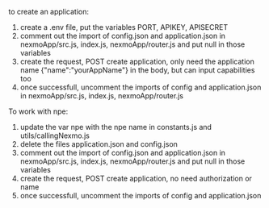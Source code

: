 to create an application:
1. create a .env file, put the variables PORT, APIKEY, APISECRET
2. comment out the import of config.json and application.json in nexmoApp/src.js, index.js, nexmoApp/router.js and put null in those variables
3. create the request, POST create application, only need the application name {"name":"yourAppName"} in the body, but can input capabilities too
4. once successfull, uncomment the imports of config and application.json in nexmoApp/src.js, index.js, nexmoApp/router.js

To work with npe:

1. update the var npe with the npe name in constants.js and utils/callingNexmo.js
2. delete the files application.json and config.json
3. comment out the import of config.json and application.json in nexmoApp/src.js, index.js, nexmoApp/router.js and put null in those variables
4. create the request, POST create application, no need authorization or name 
5. once successfull, uncomment the imports of config and application.json
